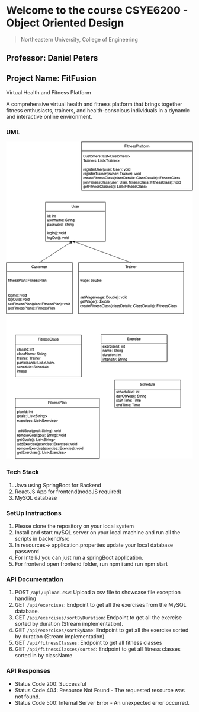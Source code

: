 # Welcome to the course CSYE6200 - Object Oriented Design
> Northeastern University, College of Engineering


## Professor: Daniel Peters
## Project Name: FitFusion
Virtual Health and Fitness Platform

A comprehensive virtual health and fitness platform that brings together fitness enthusiasts, trainers, and health-conscious individuals in a dynamic and interactive online environment.
### UML
![UML!](FitFusionUML.drawio.png)
### Tech Stack
1. Java using SpringBoot for Backend
2. ReactJS App for frontend(nodeJS required)
3. MySQL database


### SetUp Instructions
1. Please clone the repository on your local system
2. Install and start mySQL server on your local machine and run all the scripts in backend/src
3. In resources-> application.properties update your local database password
3. For IntelliJ you can just run a springBoot application.
4. For frontend open frontend folder, run npm i and run npm start

### API Documentation
1. POST `/api/upload-csv`: Upload a csv file to showcase file exception handling
2. GET `/api/exercises`: Endpoint to get all the exercises from the MySQL database.
3. GET `/api/exercises/sortByDuration`: Endpoint to get all the exercise sorted by duration (Stream implementation).
4. GET `/api/exercises/sortByName`: Endpoint to get all the exercise sorted by duration (Stream implementation).
5. GET `/api/fitnessClasses`: Endpoint to get all fitness classes
6. GET `/api/fitnessClasses/sorted`: Endpoint to get all fitness classes sorted in by className

### API Responses
- Status Code 200: Successful
- Status Code 404: Resource Not Found - The requested resource was not found.
- Status Code 500: Internal Server Error - An unexpected error occurred.